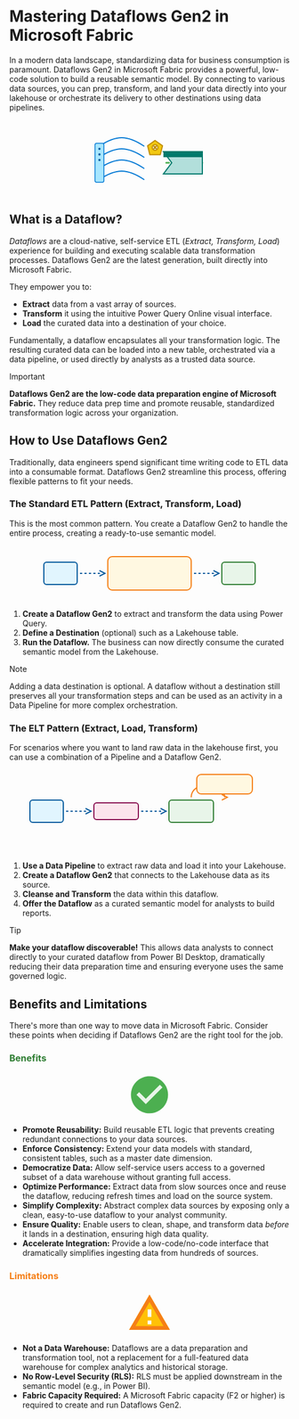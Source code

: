 # Mastering Dataflows Gen2 in Microsoft Fabric

In a modern data landscape, standardizing data for business consumption is paramount. Dataflows Gen2 in Microsoft Fabric provides a powerful, low-code solution to build a reusable semantic model. By connecting to various data sources, you can prep, transform, and land your data directly into your lakehouse or orchestrate its delivery to other destinations using data pipelines.

<br>

<div align="center">
<svg width="200" height="120" viewBox="0 0 200 120" fill="none" xmlns="http://www.w3.org/2000/svg">
<path d="M10 30 C 40 10, 60 10, 90 30" stroke="#0078D4" stroke-width="2" fill="none" stroke-linecap="round"/>
<path d="M10 50 C 40 30, 60 30, 90 50" stroke="#0078D4" stroke-width="2" fill="none" stroke-linecap="round"/>
<path d="M10 70 C 40 50, 60 50, 90 70" stroke="#0078D4" stroke-width="2" fill="none" stroke-linecap="round"/>
<path d="M10 90 C 40 70, 60 70, 90 90" stroke="#0078D4" stroke-width="2" fill="none" stroke-linecap="round"/>
<rect x="2" y="25" width="16" height="70" rx="3" fill="#A7E6FF" stroke="#0078D4" stroke-width="1.5"/>
<circle cx="10" cy="35" r="2" fill="#005A9E"/>
<circle cx="10" cy="45" r="2" fill="#005A9E"/>
<circle cx="10" cy="55" r="2" fill="#005A9E"/>
<g transform="translate(95, 20)">
<path d="M15 0 L28.392 9.392 L24.392 25.608 L5.608 25.608 L1.608 9.392 Z" fill="#F2C811" stroke="#BF8B00" stroke-width="2"/>
<circle cx="15" cy="12.5" r="5" fill="white" stroke="#BF8B00" stroke-width="2"/>
<path d="M13 10.5 L17 14.5 M17 10.5 L13 14.5" stroke="#BF8B00" stroke-width="2.5" stroke-linecap="round"/>
</g>
<path d="M130 60 C 160 60, 160 60, 190 60" stroke="#4CAF50" stroke-width="3" fill="none" stroke-linecap="round" stroke-dasharray="5 5"/>
<path d="M185 55 L195 60 L185 65" stroke="#4CAF50" stroke-width="3" fill="none" stroke-linecap="round" stroke-linejoin="round"/>
<path d="M125 40 L195 40 L195 80 L125 80 L140 60 Z" fill="#B2DFDB" stroke="#00796B" stroke-width="2"/>
<rect x="125" y="40" width="70" height="10" fill="#00796B"/>
</svg>
</div>

## What is a Dataflow?

_Dataflows_ are a cloud-native, self-service ETL (_Extract, Transform, Load_) experience for building and executing scalable data transformation processes. Dataflows Gen2 are the latest generation, built directly into Microsoft Fabric.

They empower you to:
- **Extract** data from a vast array of sources.
- **Transform** it using the intuitive Power Query Online visual interface.
- **Load** the curated data into a destination of your choice.

Fundamentally, a dataflow encapsulates all your transformation logic. The resulting curated data can be loaded into a new table, orchestrated via a data pipeline, or used directly by analysts as a trusted data source.

> [!IMPORTANT]
> **Dataflows Gen2 are the low-code data preparation engine of Microsoft Fabric.** They reduce data prep time and promote reusable, standardized transformation logic across your organization.

## How to Use Dataflows Gen2

Traditionally, data engineers spend significant time writing code to ETL data into a consumable format. Dataflows Gen2 streamline this process, offering flexible patterns to fit your needs.

### The Standard ETL Pattern (Extract, Transform, Load)

This is the most common pattern. You create a Dataflow Gen2 to handle the entire process, creating a ready-to-use semantic model.

<div align="center">
<svg width="400" height="100" viewBox="0 0 400 100" fill="none" xmlns="http://www.w3.org/2000/svg">
<!-- Sources -->
<rect x="10" y="30" width="60" height="40" rx="5" fill="#E1F5FE" stroke="#01579B" stroke-width="2"/>
<text x="40" y="55" font-family="Segoe UI, sans-serif" font-size="12" text-anchor="middle">Sources</text>
<path d="M75 50 H 115" stroke="#01579B" stroke-width="2" stroke-dasharray="4 4"/>
<path d="M110 45 L 120 50 L 110 55" stroke="#01579B" stroke-width="2" fill="none"/>
<!-- Dataflow Gen2 -->
<rect x="125" y="20" width="150" height="60" rx="8" fill="#FFF8E1" stroke="#F57F17" stroke-width="2"/>
<text x="200" y="45" font-family="Segoe UI, sans-serif" font-size="14" font-weight="bold" text-anchor="middle">Dataflow Gen2</text>
<text x="200" y="65" font-family="Segoe UI, sans-serif" font-size="12" text-anchor="middle">(Extract & Transform)</text>
<path d="M280 50 H 320" stroke="#01579B" stroke-width="2" stroke-dasharray="4 4"/>
<path d="M315 45 L 325 50 L 315 55" stroke="#01579B" stroke-width="2" fill="none"/>
<!-- Destination -->
<rect x="330" y="30" width="60" height="40" rx="5" fill="#E8F5E9" stroke="#2E7D32" stroke-width="2"/>
<text x="360" y="55" font-family="Segoe UI, sans-serif" font-size="12" text-anchor="middle">Lakehouse</text>
</svg>
</div>

1.  **Create a Dataflow Gen2** to extract and transform the data using Power Query.
2.  **Define a Destination** (optional) such as a Lakehouse table.
3.  **Run the Dataflow.** The business can now directly consume the curated semantic model from the Lakehouse.

> [!NOTE]
> Adding a data destination is optional. A dataflow without a destination still preserves all your transformation steps and can be used as an activity in a Data Pipeline for more complex orchestration.

### The ELT Pattern (Extract, Load, Transform)

For scenarios where you want to land raw data in the lakehouse first, you can use a combination of a Pipeline and a Dataflow Gen2.

<div align="center">
<svg width="450" height="150" viewBox="0 0 450 150" fill="none" xmlns="http://www.w3.org/2000/svg">
<!-- Sources -->
<rect x="10" y="55" width="60" height="40" rx="5" fill="#E1F5FE" stroke="#01579B" stroke-width="2"/>
<text x="40" y="80" font-family="Segoe UI, sans-serif" font-size="12" text-anchor="middle">Sources</text>
<!-- Pipeline -->
<path d="M75 75 H 115" stroke="#01579B" stroke-width="2" stroke-dasharray="4 4"/>
<path d="M110 70 L 120 75 L 110 80" stroke="#01579B" stroke-width="2" fill="none"/>
<rect x="125" y="60" width="80" height="30" rx="5" fill="#FCE4EC" stroke="#880E4F" stroke-width="2"/>
<text x="165" y="80" font-family="Segoe UI, sans-serif" font-size="12" text-anchor="middle">Pipeline</text>
<!-- Lakehouse -->
<path d="M210 75 H 250" stroke="#01579B" stroke-width="2" stroke-dasharray="4 4"/>
<path d="M245 70 L 255 75 L 245 80" stroke="#01579B" stroke-width="2" fill="none"/>
<rect x="260" y="55" width="80" height="40" rx="5" fill="#E8F5E9" stroke="#2E7D32" stroke-width="2"/>
<text x="300" y="80" font-family="Segoe UI, sans-serif" font-size="12" text-anchor="middle">Lakehouse</text>
<!-- Dataflow Gen2 for Transform -->
<path d="M300 50 C 300 20, 360 20, 360 50" stroke="#F57F17" stroke-width="2" fill="none"/>
<path d="M355 45 L 365 50 L 355 55" stroke="#F57F17" stroke-width="2" fill="none"/>
<rect x="310" y="9" width="100" height="35" rx="8" fill="#FFF8E1" stroke="#F57F17" stroke-width="2"/>
<text x="360" y="30" font-family="Segoe UI, sans-serif" font-size="12" text-anchor="middle">Dataflow (Transform)</text>
</svg>
</div>

1.  **Use a Data Pipeline** to extract raw data and load it into your Lakehouse.
2.  **Create a Dataflow Gen2** that connects to the Lakehouse data as its source.
3.  **Cleanse and Transform** the data within this dataflow.
4.  **Offer the Dataflow** as a curated semantic model for analysts to build reports.

> [!TIP]
> **Make your dataflow discoverable!** This allows data analysts to connect directly to your curated dataflow from Power BI Desktop, dramatically reducing their data preparation time and ensuring everyone uses the same governed logic.

## Benefits and Limitations

There's more than one way to move data in Microsoft Fabric. Consider these points when deciding if Dataflows Gen2 are the right tool for the job.

### <span style="color: #2E7D32;">Benefits</span>

<div align="center">
<svg width="80" height="80" viewBox="0 0 24 24" fill="none" xmlns="http://www.w3.org/2000/svg">
<circle cx="12" cy="12" r="10" fill="#E8F5E9"/>
<path d="M12 2C6.48 2 2 6.48 2 12C2 17.52 6.48 22 12 22C17.52 22 22 17.52 22 12C22 6.48 17.52 2 12 2ZM10 17L5 12L6.41 10.59L10 14.17L17.59 6.58L19 8L10 17Z" fill="#4CAF50"/>
</svg>
</div>

-   **Promote Reusability:** Build reusable ETL logic that prevents creating redundant connections to your data sources.
-   **Enforce Consistency:** Extend your data models with standard, consistent tables, such as a master date dimension.
-   **Democratize Data:** Allow self-service users access to a governed subset of a data warehouse without granting full access.
-   **Optimize Performance:** Extract data from slow sources once and reuse the dataflow, reducing refresh times and load on the source system.
-   **Simplify Complexity:** Abstract complex data sources by exposing only a clean, easy-to-use dataflow to your analyst community.
-   **Ensure Quality:** Enable users to clean, shape, and transform data *before* it lands in a destination, ensuring high data quality.
-   **Accelerate Integration:** Provide a low-code/no-code interface that dramatically simplifies ingesting data from hundreds of sources.

### <span style="color: #F57F17;">Limitations</span>

<div align="center">
<svg width="80" height="80" viewBox="0 0 24 24" fill="none" xmlns="http://www.w3.org/2000/svg">
<path d="M1 21H23L12 2L1 21ZM13 18H11V16H13V18ZM13 14H11V10H13V14Z" fill="#FFC107"/>
<path d="M12 5.99L19.53 19H4.47L12 5.99ZM12 2L1 21H23L12 2Z" fill="#F57F17"/>
</svg>
</div>

-   **Not a Data Warehouse:** Dataflows are a data preparation and transformation tool, not a replacement for a full-featured data warehouse for complex analytics and historical storage.
-   **No Row-Level Security (RLS):** RLS must be applied downstream in the semantic model (e.g., in Power BI).
-   **Fabric Capacity Required:** A Microsoft Fabric capacity (F2 or higher) is required to create and run Dataflows Gen2.

